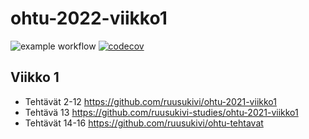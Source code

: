 # ohtu-2022-viikko1

![example workflow](https://github.com/ruusukivi/ohtu-2022-viikko1/workflows/CI/badge.svg)
[![codecov](https://codecov.io/gh/ruusukivi-studies/ohtu-2021-viikko1/branch/main/graph/badge.svg?token=GAJOB8I2LL)](https://codecov.io/gh/ruusukivi-studies/ohtu-2021-viikko1)

## Viikko 1
- Tehtävät 2-12 https://github.com/ruusukivi/ohtu-2021-viikko1
- Tehtävä 13 https://github.com/ruusukivi-studies/ohtu-2021-viikko1
- Tehtävät 14-16 https://github.com/ruusukivi/ohtu-tehtavat
